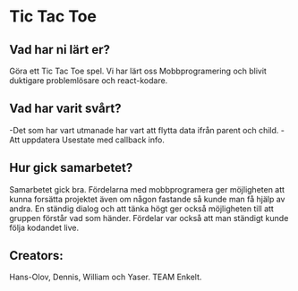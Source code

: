# Tic Tac Toe

## Vad har ni lärt er?
Göra ett Tic Tac Toe spel. 
Vi har lärt oss Mobbprogramering och blivit duktigare problemlösare och react-kodare. 


## Vad har varit svårt?
-Det som har vart utmanade har vart att flytta data ifrån parent och child.
-Att uppdatera Usestate med callback info.  


## Hur gick samarbetet?
Samarbetet gick bra. 
Fördelarna med mobbprogramera ger möjligheten att kunna forsätta projektet även om någon fastande så kunde man få hjälp av andra. 
En ständig dialog och att tänka högt ger också möjligheten till att gruppen förstår vad som händer. 
Fördelar var också att man ständigt kunde följa kodandet live. 



## Creators:
Hans-Olov, Dennis, William och Yaser.
TEAM Enkelt.  